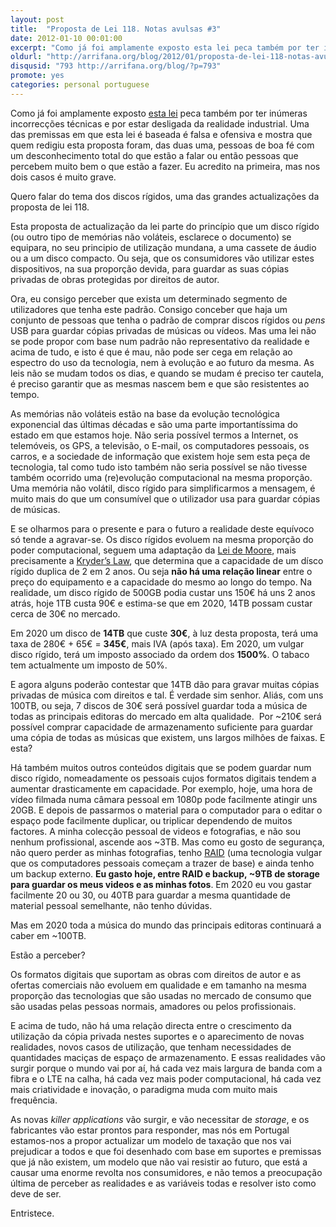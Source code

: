 ```yaml
---
layout: post
title:  "Proposta de Lei 118. Notas avulsas #3"
date: 2012-01-10 00:01:00
excerpt: "Como já foi amplamente exposto esta lei peca também por ter inúmeras incorrecções técnicas e por estar desligada da realidade industrial. Uma das premissas em que esta lei é baseada é falsa e ofensiva e mostra que quem redigiu esta proposta foram, das duas uma, pessoas de boa fé com um desconhecimento total do que estão a falar ou então pessoas que percebem muito bem o que estão a fazer. Eu acredito na primeira, mas nos dois casos é muito grave."
oldurl: "http://arrifana.org/blog/2012/01/proposta-de-lei-118-notas-avulsas-3/"
disqusid: "793 http://arrifana.org/blog/?p=793"
promote: yes
categories: personal portuguese
---
```


Como já foi amplamente exposto [esta lei][1] peca também por ter inúmeras incorrecções técnicas e por estar desligada da realidade industrial. Uma das premissas em que esta lei é baseada é falsa e ofensiva e mostra que quem redigiu esta proposta foram, das duas uma, pessoas de boa fé com um desconhecimento total do que estão a falar ou então pessoas que percebem muito bem o que estão a fazer. Eu acredito na primeira, mas nos dois casos é muito grave.

Quero falar do tema dos discos rígidos, uma das grandes actualizações da proposta de lei 118.

Esta proposta de actualização da lei parte do princípio que um disco rígido (ou outro tipo de memórias não voláteis, esclarece o documento) se equipara, no seu principio de utilização mundana, a uma cassete de áudio ou a um disco compacto. Ou seja, que os consumidores vão utilizar estes dispositivos, na sua proporção devida, para guardar as suas cópias privadas de obras protegidas por direitos de autor.

Ora, eu consigo perceber que exista um determinado segmento de utilizadores que tenha este padrão. Consigo conceber que haja um conjunto de pessoas que tenha o padrão de comprar discos rígidos ou *pens* USB para guardar cópias privadas de músicas ou vídeos. Mas uma lei não se pode propor com base num padrão não representativo da realidade e acima de tudo, e isto é que é mau, não pode ser cega em relação ao espectro do uso da tecnologia, nem à evolução e ao futuro da mesma. As leis não se mudam todos os dias, e quando se mudam é preciso ter cautela, é preciso garantir que as mesmas nascem bem e que são resistentes ao tempo.

As memórias não voláteis estão na base da evolução tecnológica exponencial das últimas décadas e são uma parte importantíssima do estado em que estamos hoje. Não seria possível termos a Internet, os telemóveis, os GPS, a televisão, o E-mail, os computadores pessoais, os carros, e a sociedade de informação que existem hoje sem esta peça de tecnologia, tal como tudo isto também não seria possível se não tivesse também ocorrido uma (re)evolução computacional na mesma proporção. Uma memória não volátil, disco rígido para simplificarmos a mensagem, é muito mais do que um consumível que o utilizador usa para guardar cópias de músicas.

E se olharmos para o presente e para o futuro a realidade deste equívoco só tende a agravar-se. Os disco rígidos evoluem na mesma proporção do poder computacional, seguem uma adaptação da [Lei de Moore][2], mais precisamente a [Kryder’s Law][3], que determina que a capacidade de um dísco rígido duplica de 2 em 2 anos. Ou seja **não há uma relação linear** entre o preço do equipamento e a capacidade do mesmo ao longo do tempo. Na realidade, um disco rígido de 500GB podia custar uns 150€ há uns 2 anos atrás, hoje 1TB custa 90€ e estima-se que em 2020, 14TB possam custar cerca de 30€ no mercado.

Em 2020 um disco de **14TB** que custe **30€**, à luz desta proposta, terá uma taxa de 280€ + 65€ = **345€**, mais IVA (após taxa). Em 2020, um vulgar disco rígido, terá um imposto associado da ordem dos **1500%**. O tabaco tem actualmente um imposto de 50%.

E agora alguns poderão contestar que 14TB dão para gravar muitas cópias privadas de música com direitos e tal. É verdade sim senhor. Aliás, com uns 100TB, ou seja, 7 discos de 30€ será possível guardar toda a música de todas as principais editoras do mercado em alta qualidade.  Por ~210€ será possível comprar capacidade de armazenamento suficiente para guardar uma cópia de todas as músicas que existem, uns largos milhões de faixas. E esta?

Há também muitos outros conteúdos digitais que se podem guardar num disco rígido, nomeadamente os pessoais cujos formatos digitais tendem a aumentar drasticamente em capacidade. Por exemplo, hoje, uma hora de vídeo filmada numa câmara pessoal em 1080p pode facilmente atingir uns 20GB. E depois de passarmos o material para o computador para o editar o espaço pode facilmente duplicar, ou triplicar dependendo de muitos factores. A minha colecção pessoal de videos e fotografias, e não sou nenhum profissional, ascende aos ~3TB. Mas como eu gosto de segurança, não quero perder as minhas fotografias, tenho [RAID][4] (uma tecnologia vulgar que os computadores pessoais começam a trazer de base) e ainda tenho um backup externo. **Eu gasto hoje, entre RAID e backup, ~9TB de storage para guardar os meus videos e as minhas fotos**. Em 2020 eu vou gastar facilmente 20 ou 30, ou 40TB para guardar a mesma quantidade de material pessoal semelhante, não tenho dúvidas.

Mas em 2020 toda a música do mundo das principais editoras continuará a caber em ~100TB.

Estão a perceber?

Os formatos digitais que suportam as obras com direitos de autor e as ofertas comerciais não evoluem em qualidade e em tamanho na mesma proporção das tecnologias que são usadas no mercado de consumo que são usadas pelas pessoas normais, amadores ou pelos profissionais.

E acima de tudo, não há uma relação directa entre o crescimento da utilização da cópia privada nestes suportes e o aparecimento de novas realidades, novos casos de utilização, que tenham necessidades de quantidades maciças de espaço de armazenamento. E essas realidades vão surgir porque o mundo vai por aí, há cada vez mais largura de banda com a fibra e o LTE na calha, há cada vez mais poder computacional, há cada vez mais criatividade e inovação, o paradigma muda com muito mais frequência.

As novas *killer applications* vão surgir, e vão necessitar de *storage*, e os fabricantes vão estar prontos para responder, mas nós em Portugal estamos-nos a propor actualizar um modelo de taxação que nos vai prejudicar a todos e que foi desenhado com base em suportes e premissas que já não existem, um modelo que não vai resistir ao futuro, que está a causar uma enorme revolta nos consumidores, e não temos a preocupação última de perceber as realidades e as variáveis todas e resolver isto como deve de ser.

Entristece.

[1]: http://app.parlamento.pt/webutils/docs/doc.pdf?path=6148523063446f764c3246795a5868774d546f334e7a67774c325276593342734c576c756156684a5358526c65433977616d77784d54677457456c4a4c6d527659773d3d&fich=pjl118-XII.doc&Inline=true
[2]: http://pt.wikipedia.org/wiki/Lei_de_Moore
[3]: http://en.wikipedia.org/wiki/Kryder%27s_law.27s_Law
[4]: http://pt.wikipedia.org/wiki/RAID
